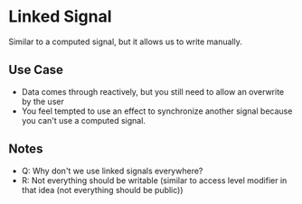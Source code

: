 # Linked Signal

Similar to a computed signal, but it allows us to write manually.


## Use Case 

- Data comes through reactively, but you still need to allow an overwrite by the user
- You feel tempted to use an effect to synchronize another signal because you can't use a computed signal.

## Notes

- Q: Why don't we use linked signals everywhere?
- R: Not everything should be writable (similar to access level modifier in that idea (not everything should be public))

